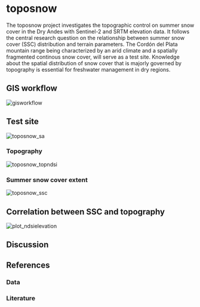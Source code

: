 # toposnow

The toposnow project investigates the topographic control on summer snow cover in the Dry Andes with Sentinel-2 and SRTM elevation data.
It follows the central research question on the relationship between summer snow cover (SSC) distribution and terrain parameters. The Cordón del Plata mountain range being characterized by an arid climate and a spatially fragmented continous snow cover, will serve as a test site. Knowledge about the spatial distribution of snow cover that is majorly governed by topography is essential for freshwater management in dry regions.

## GIS workflow

![gisworkflow](https://user-images.githubusercontent.com/130289392/232329687-0880f44f-6b49-4d91-8481-c11c24ca568b.jpg)


## Test site

![toposnow_sa](https://user-images.githubusercontent.com/130289392/232322332-4da06a48-3942-433b-badd-313781c498e0.jpeg)



### Topography

![toposnow_topndsi](https://user-images.githubusercontent.com/130289392/232324638-73313ed9-6e32-46fc-82a7-84513c4816e3.jpeg)


### Summer snow cover extent

![toposnow_ssc](https://user-images.githubusercontent.com/130289392/232328505-5af3bc34-c971-4e18-8a2c-c69e737a99df.jpeg)


## Correlation between SSC and topography

![plot_ndsielevation](https://user-images.githubusercontent.com/130289392/232330086-bf93d2f7-1bbc-42d8-8275-aa8ae207febb.png)


## Discussion

## References

### Data

### Literature
